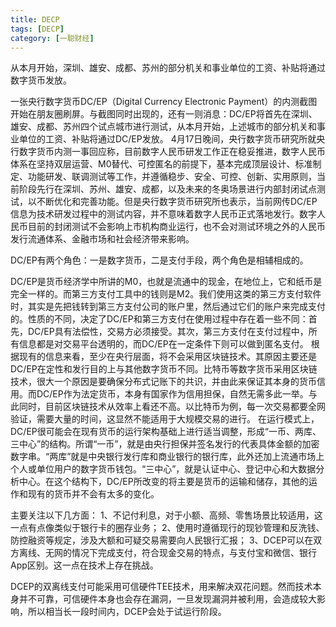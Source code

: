 ```yaml
---
title: DECP
tags: [DECP]
category: [一聪财经]
---
```


从本月开始，深圳、雄安、成都、苏州的部分机关和事业单位的工资、补贴将通过数字货币发放。

一张央行数字货币DC/EP（Digital Currency Electronic Payment）的内测截图开始在朋友圈刷屏。与截图同时出现的，还有一则消息：DC/EP将首先在深圳、雄安、成都、苏州四个试点城市进行测试，从本月开始，上述城市的部分机关和事业单位的工资、补贴将通过DC/EP发放。
4月17日晚间，央行数字货币研究所就央行数字货币内测一事回应称，目前数字人民币研发工作正在稳妥推进，数字人民币体系在坚持双层运营、M0替代、可控匿名的前提下，基本完成顶层设计、标准制定、功能研发、联调测试等工作，并遵循稳步、安全、可控、创新、实用原则，当前阶段先行在深圳、苏州、雄安、成都，以及未来的冬奥场景进行内部封闭试点测试，以不断优化和完善功能。但是央行数字货币研究所也表示，当前网传DC/EP信息为技术研发过程中的测试内容，并不意味着数字人民币正式落地发行。数字人民币目前的封闭测试不会影响上市机构商业运行，也不会对测试环境之外的人民币发行流通体系、金融市场和社会经济带来影响。

DC/EP有两个角色：一是数字货币，二是支付手段，两个角色是相辅相成的。

DC/EP是货币经济学中所讲的M0，也就是流通中的现金，在地位上，它和纸币是完全一样的。而第三方支付工具中的钱则是M2。我们使用这类的第三方支付软件时，其实是先把钱转到第三方支付公司的账户里，然后通过它们的账户来完成支付的。性质的不同，决定了DC/EP和第三方支付在使用过程中存在着一些不同：首先，DC/EP具有法偿性，交易方必须接受。其次，第三方支付在支付过程中，所有信息都是对交易平台透明的，而DC/EP在一定条件下则可以做到匿名支付。
根据现有的信息来看，至少在央行层面，将不会采用区块链技术。其原因主要还是DC/EP在定性和发行目的上与其他数字货币不同。比特币等数字货币采用区块链技术，很大一个原因是要确保分布式记账下的共识，并由此来保证其本身的货币信用。而DC/EP作为法定货币，本身有国家作为信用担保，自然无需多此一举。与此同时，目前区块链技术从效率上看还不高。以比特币为例，每一次交易都要全网验证，需要大量的时间，这显然不能适用于大规模交易的进行。
在运行模式上，DC/EP很可能会在现有货币的运行架构基础上进行适当调整，形成“一币、两库、三中心”的结构。所谓“一币”，就是由央行担保并签名发行的代表具体金额的加密数字串。“两库”就是中央银行发行库和商业银行的银行库，此外还加上流通市场上个人或单位用户的数字货币钱包。“三中心”，就是认证中心、登记中心和大数据分析中心。在这个结构下，DC/EP所改变的将主要是货币的运输和储存，其他的运作和现有的货币并不会有太多的变化。

主要关注以下几方面：
1、不记付利息，对于小额、高频、零售场景比较适用，这一点有点像类似于银行卡的圈存业务；
2、使用时遵循现行的现钞管理和反洗钱、防控融资等规定，涉及大额和可疑交易需要向人民银行汇报；
3、DCEP可以在双方离线、无网的情况下完成支付，符合现金交易的特点，与支付宝和微信、银行App区别。这一点在技术上存在挑战。

DCEP的双离线支付可能采用可信硬件TEE技术，用来解决双花问题。然而技术本身并不可靠，可信硬件本身也会存在漏洞，一旦发现漏洞并被利用，会造成较大影响，所以相当长一段时间内，DCEP会处于试运行阶段。

